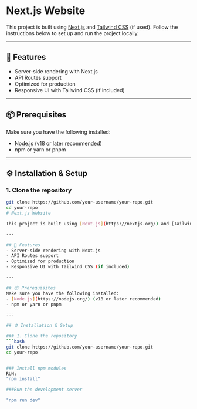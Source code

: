 # Next.js Website

This project is built using [Next.js](https://nextjs.org/) and [Tailwind CSS](https://tailwindcss.com/) (if used). Follow the instructions below to set up and run the project locally.

---

## 🚀 Features
- Server-side rendering with Next.js
- API Routes support
- Optimized for production
- Responsive UI with Tailwind CSS (if included)

---

## 📦 Prerequisites
Make sure you have the following installed:
- [Node.js](https://nodejs.org/) (v18 or later recommended)
- npm or yarn or pnpm

---

## ⚙️ Installation & Setup

### 1. Clone the repository
```bash
git clone https://github.com/your-username/your-repo.git
cd your-repo
# Next.js Website

This project is built using [Next.js](https://nextjs.org/) and [Tailwind CSS](https://tailwindcss.com/) (if used). Follow the instructions below to set up and run the project locally.

---

## 🚀 Features
- Server-side rendering with Next.js
- API Routes support
- Optimized for production
- Responsive UI with Tailwind CSS (if included)

---

## 📦 Prerequisites
Make sure you have the following installed:
- [Node.js](https://nodejs.org/) (v18 or later recommended)
- npm or yarn or pnpm

---

## ⚙️ Installation & Setup

### 1. Clone the repository
```bash
git clone https://github.com/your-username/your-repo.git
cd your-repo


### Install npm modules
RUN:
"npm install"

###Run the development server

"npm run dev"